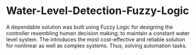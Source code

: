 # Water-Level-Detection-Fuzzy-Logic
A dependable solution was built using Fuzzy Logic for designing the controller resembling human decision making; to maintain a constant water level system. The introduces the most cost-effective and reliable solution for nonlinear as well as complex systems. Thus, solving automation tasks.
